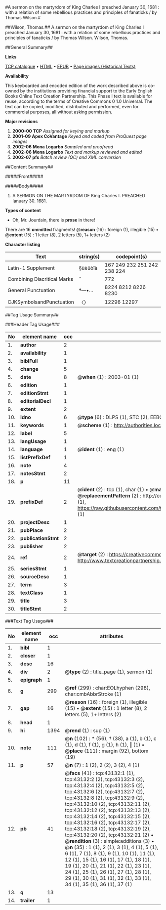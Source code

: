 #A sermon on the martyrdom of King Charles I preached January 30, 1681 : with a relation of some rebellious practices and principles of fanaticks / by Thomas Wilson.#

##Wilson, Thomas.##
A sermon on the martyrdom of King Charles I preached January 30, 1681 : with a relation of some rebellious practices and principles of fanaticks / by Thomas Wilson.
Wilson, Thomas.

##General Summary##

**Links**

[TCP catalogue](http://www.ota.ox.ac.uk/tcp/)  • 
[HTML](http://tei.it.ox.ac.uk/tcp/Texts-HTML/free/A66/A66586.html)  • 
[EPUB](http://tei.it.ox.ac.uk/tcp/Texts-EPUB/free/A66/A66586.epub) • 
[Page images (Historical Texts)](https://data.historicaltexts.jisc.ac.uk/view?pubId=eebo-09448091e&pageId=eebo-09448091e-43132-1)

**Availability**

This keyboarded and encoded edition of the
	       work described above is co-owned by the institutions
	       providing financial support to the Early English Books
	       Online Text Creation Partnership. This Phase I text is
	       available for reuse, according to the terms of Creative
	       Commons 0 1.0 Universal. The text can be copied,
	       modified, distributed and performed, even for
	       commercial purposes, all without asking permission.

**Major revisions**

1. __2000-00__ __TCP__ *Assigned for keying and markup*
1. __2001-09__ __Apex CoVantage__ *Keyed and coded from ProQuest page images*
1. __2002-06__ __Mona Logarbo__ *Sampled and proofread*
1. __2002-06__ __Mona Logarbo__ *Text and markup reviewed and edited*
1. __2002-07__ __pfs__ *Batch review (QC) and XML conversion*

##Content Summary##

#####Front#####

#####Body#####

1. A SERMON ON THE MARTYRDOM OF King Charles I. PREACHED Ianuary 30. 1681.

**Types of content**

  * Oh, Mr. Jourdain, there is **prose** in there!

There are 16 **ommitted** fragments! 
 @__reason__ (16) : foreign (1), illegible (15)  •  @__extent__ (15) : 1 letter (8), 2 letters (5), 1+ letters (2)

**Character listing**


|Text|string(s)|codepoint(s)|
|---|---|---|
|Latin-1 Supplement|§ùèûòîà|167 249 232 251 242 238 224|
|Combining             Diacritical Marks|̄|772|
|General Punctuation|†—•…|8224 8212 8226 8230|
|CJKSymbolsandPunctuation|〈〉|12296 12297|

##Tag Usage Summary##

###Header Tag Usage###

|No|element name|occ|attributes|
|---|---|---|---|
|1.|__author__|2||
|2.|__availability__|1||
|3.|__biblFull__|1||
|4.|__change__|5||
|5.|__date__|8| @__when__ (1) : 2003-01 (1)|
|6.|__edition__|1||
|7.|__editionStmt__|1||
|8.|__editorialDecl__|1||
|9.|__extent__|2||
|10.|__idno__|6| @__type__ (6) : DLPS (1), STC (2), EEBO-CITATION (1), OCLC (1), VID (1)|
|11.|__keywords__|1| @__scheme__ (1) : http://authorities.loc.gov/ (1)|
|12.|__label__|5||
|13.|__langUsage__|1||
|14.|__language__|1| @__ident__ (1) : eng (1)|
|15.|__listPrefixDef__|1||
|16.|__note__|4||
|17.|__notesStmt__|2||
|18.|__p__|11||
|19.|__prefixDef__|2| @__ident__ (2) : tcp (1), char (1)  •  @__matchPattern__ (2) : ([0-9\-]+):([0-9IVX]+) (1), (.+) (1)  •  @__replacementPattern__ (2) : http://eebo.chadwyck.com/downloadtiff?vid=$1&page=$2 (1), https://raw.githubusercontent.com/textcreationpartnership/Texts/master/tcpchars.xml#$1 (1)|
|20.|__projectDesc__|1||
|21.|__pubPlace__|2||
|22.|__publicationStmt__|2||
|23.|__publisher__|2||
|24.|__ref__|2| @__target__ (2) : https://creativecommons.org/publicdomain/zero/1.0/ (1), http://www.textcreationpartnership.org/docs/. (1)|
|25.|__seriesStmt__|1||
|26.|__sourceDesc__|1||
|27.|__term__|3||
|28.|__textClass__|1||
|29.|__title__|3||
|30.|__titleStmt__|2||


###Text Tag Usage###

|No|element name|occ|attributes|
|---|---|---|---|
|1.|__bibl__|1||
|2.|__closer__|1||
|3.|__desc__|16||
|4.|__div__|2| @__type__ (2) : title_page (1), sermon (1)|
|5.|__epigraph__|1||
|6.|__g__|299| @__ref__ (299) : char:EOLhyphen (298), char:cmbAbbrStroke (1)|
|7.|__gap__|16| @__reason__ (16) : foreign (1), illegible (15)  •  @__extent__ (15) : 1 letter (8), 2 letters (5), 1+ letters (2)|
|8.|__head__|1||
|9.|__hi__|1394| @__rend__ (1) : sup (1)|
|10.|__note__|111| @__n__ (102) : * (56), † (38), a (1), b (1), c (1), d (1), f (1), g (1), h (1), ‖ (1)  •  @__place__ (111) : margin (92), bottom (19)|
|11.|__p__|57| @__n__ (7) : 1 (2), 2 (2), 3 (2), 4 (1)|
|12.|__pb__|41| @__facs__ (41) : tcp:43132:1 (1), tcp:43132:2 (2), tcp:43132:3 (2), tcp:43132:4 (2), tcp:43132:5 (2), tcp:43132:6 (2), tcp:43132:7 (2), tcp:43132:8 (2), tcp:43132:9 (2), tcp:43132:10 (2), tcp:43132:11 (2), tcp:43132:12 (2), tcp:43132:13 (2), tcp:43132:14 (2), tcp:43132:15 (2), tcp:43132:16 (2), tcp:43132:17 (2), tcp:43132:18 (2), tcp:43132:19 (2), tcp:43132:20 (2), tcp:43132:21 (2)  •  @__rendition__ (3) : simple:additions (3)  •  @__n__ (35) : 1 (1), 2 (1), 3 (1), 4 (1), 5 (1), 6 (1), 7 (1), 8 (1), 9 (1), 10 (1), 11 (1), 12 (1), 15 (1), 16 (1), 17 (1), 18 (1), 19 (1), 20 (1), 21 (1), 22 (1), 23 (1), 24 (1), 25 (1), 26 (1), 27 (1), 28 (1), 29 (1), 30 (1), 31 (1), 32 (1), 33 (1), 34 (1), 35 (1), 36 (1), 37 (1)|
|13.|__q__|13||
|14.|__trailer__|1||
